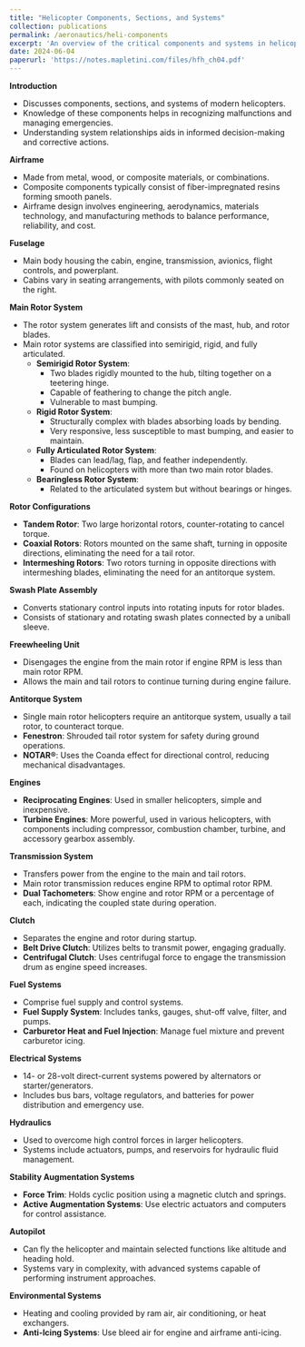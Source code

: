 ```yaml
---
title: "Helicopter Components, Sections, and Systems"
collection: publications
permalink: /aeronautics/heli-components
excerpt: 'An overview of the critical components and systems in helicopters, outlining their functions and interrelationships to aid in operational understanding and problem-solving.'
date: 2024-06-04
paperurl: 'https://notes.mapletini.com/files/hfh_ch04.pdf'
---
```


**Introduction**
- Discusses components, sections, and systems of modern helicopters.
- Knowledge of these components helps in recognizing malfunctions and managing emergencies.
- Understanding system relationships aids in informed decision-making and corrective actions.

**Airframe**
- Made from metal, wood, or composite materials, or combinations.
- Composite components typically consist of fiber-impregnated resins forming smooth panels.
- Airframe design involves engineering, aerodynamics, materials technology, and manufacturing methods to balance performance, reliability, and cost.

**Fuselage**
- Main body housing the cabin, engine, transmission, avionics, flight controls, and powerplant.
- Cabins vary in seating arrangements, with pilots commonly seated on the right.

**Main Rotor System**
- The rotor system generates lift and consists of the mast, hub, and rotor blades.
- Main rotor systems are classified into semirigid, rigid, and fully articulated.
  - **Semirigid Rotor System**: 
    - Two blades rigidly mounted to the hub, tilting together on a teetering hinge.
    - Capable of feathering to change the pitch angle.
    - Vulnerable to mast bumping.
  - **Rigid Rotor System**:
    - Structurally complex with blades absorbing loads by bending.
    - Very responsive, less susceptible to mast bumping, and easier to maintain.
  - **Fully Articulated Rotor System**:
    - Blades can lead/lag, flap, and feather independently.
    - Found on helicopters with more than two main rotor blades.
  - **Bearingless Rotor System**:
    - Related to the articulated system but without bearings or hinges.

**Rotor Configurations**
- **Tandem Rotor**: Two large horizontal rotors, counter-rotating to cancel torque.
- **Coaxial Rotors**: Rotors mounted on the same shaft, turning in opposite directions, eliminating the need for a tail rotor.
- **Intermeshing Rotors**: Two rotors turning in opposite directions with intermeshing blades, eliminating the need for an antitorque system.

**Swash Plate Assembly**
- Converts stationary control inputs into rotating inputs for rotor blades.
- Consists of stationary and rotating swash plates connected by a uniball sleeve.

**Freewheeling Unit**
- Disengages the engine from the main rotor if engine RPM is less than main rotor RPM.
- Allows the main and tail rotors to continue turning during engine failure.

**Antitorque System**
- Single main rotor helicopters require an antitorque system, usually a tail rotor, to counteract torque.
- **Fenestron**: Shrouded tail rotor system for safety during ground operations.
- **NOTAR®**: Uses the Coanda effect for directional control, reducing mechanical disadvantages.

**Engines**
- **Reciprocating Engines**: Used in smaller helicopters, simple and inexpensive.
- **Turbine Engines**: More powerful, used in various helicopters, with components including compressor, combustion chamber, turbine, and accessory gearbox assembly.

**Transmission System**
- Transfers power from the engine to the main and tail rotors.
- Main rotor transmission reduces engine RPM to optimal rotor RPM.
- **Dual Tachometers**: Show engine and rotor RPM or a percentage of each, indicating the coupled state during operation.

**Clutch**
- Separates the engine and rotor during startup.
- **Belt Drive Clutch**: Utilizes belts to transmit power, engaging gradually.
- **Centrifugal Clutch**: Uses centrifugal force to engage the transmission drum as engine speed increases.

**Fuel Systems**
- Comprise fuel supply and control systems.
- **Fuel Supply System**: Includes tanks, gauges, shut-off valve, filter, and pumps.
- **Carburetor Heat and Fuel Injection**: Manage fuel mixture and prevent carburetor icing.

**Electrical Systems**
- 14- or 28-volt direct-current systems powered by alternators or starter/generators.
- Includes bus bars, voltage regulators, and batteries for power distribution and emergency use.

**Hydraulics**
- Used to overcome high control forces in larger helicopters.
- Systems include actuators, pumps, and reservoirs for hydraulic fluid management.

**Stability Augmentation Systems**
- **Force Trim**: Holds cyclic position using a magnetic clutch and springs.
- **Active Augmentation Systems**: Use electric actuators and computers for control assistance.

**Autopilot**
- Can fly the helicopter and maintain selected functions like altitude and heading hold.
- Systems vary in complexity, with advanced systems capable of performing instrument approaches.

**Environmental Systems**
- Heating and cooling provided by ram air, air conditioning, or heat exchangers.
- **Anti-Icing Systems**: Use bleed air for engine and airframe anti-icing.